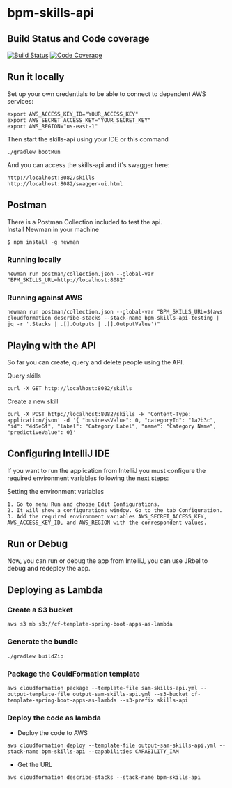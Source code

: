 # bpm-skills-api

## Build Status and Code coverage

[![Build Status](https://travis-ci.org/ioet/bpm-skills-api.svg?branch=master)](https://travis-ci.org/ioet/bpm-skills-api)
[![Code Coverage](https://codecov.io/gh/ioet/bpm-skills-api/branch/master/graph/badge.svg)](https://codecov.io/gh/ioet/bpm-skills-api)

## Run it locally

Set up your own credentials to be able to connect to dependent AWS services:

```
export AWS_ACCESS_KEY_ID="YOUR_ACCESS_KEY"
export AWS_SECRET_ACCESS_KEY="YOUR_SECRET_KEY"
export AWS_REGION="us-east-1"
```


Then start the skills-api using your IDE or this command
```
./gradlew bootRun
```


And you can access the skills-api and it's swagger here: 
```
http://localhost:8082/skills
http://localhost:8082/swagger-ui.html
```

## Postman
There is a Postman Collection included to test the api.  
Install Newman in your machine
```
$ npm install -g newman
```

### Running locally
```
newman run postman/collection.json --global-var "BPM_SKILLS_URL=http://localhost:8082"
```

### Running against AWS
```
newman run postman/collection.json --global-var "BPM_SKILLS_URL=$(aws cloudformation describe-stacks --stack-name bpm-skills-api-testing | jq -r '.Stacks | .[].Outputs | .[].OutputValue')"
```

## Playing with the API
So far you can create, query and delete people using the API. 

Query skills

```
curl -X GET http://localhost:8082/skills
```


Create a new skill

```
curl -X POST http://localhost:8082/skills -H 'Content-Type: application/json' -d '{ "businessValue": 0, "categoryId": "1a2b3c", "id": "4d5e6f", "label": "Category Label", "name": "Category Name", "predictiveValue": 0}'
```

## Configuring IntelliJ IDE
If you want to run the application from IntelliJ you must configure the required environment variables following the next steps:

Setting the environment variables

```
1. Go to menu Run and choose Edit Configurations.
2. It will show a configurations window. Go to the tab Configuration.
3. Add the required environment variables AWS_SECRET_ACCESS_KEY, AWS_ACCESS_KEY_ID, and AWS_REGION with the correspondent values.
```

## Run or Debug

Now, you can run or debug the app from IntelliJ, you can use JRbel to debug and redeploy the app.


## Deploying as Lambda

### Create a S3 bucket
```
aws s3 mb s3://cf-template-spring-boot-apps-as-lambda
```

### Generate the bundle
```
./gradlew buildZip
```

### Package the CouldFormation template
```
aws cloudformation package --template-file sam-skills-api.yml --output-template-file output-sam-skills-api.yml --s3-bucket cf-template-spring-boot-apps-as-lambda --s3-prefix skills-api
```

### Deploy the code as lambda


- Deploy the code to AWS
```
aws cloudformation deploy --template-file output-sam-skills-api.yml --stack-name bpm-skills-api --capabilities CAPABILITY_IAM
```

- Get the URL
```
aws cloudformation describe-stacks --stack-name bpm-skills-api
```

